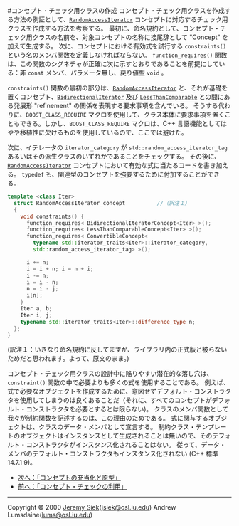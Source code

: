 #コンセプト・チェック用クラスの作成
コンセプト・チェック用クラスを作成する方法の例証として、[`RandomAccessIterator`](http://www.sgi.com/tech/stl/RandomAccessIterator.html) コンセプトに対応するチェック用クラスを作成する方法を考察する。 最初に、命名規約として、コンセプト・チェック用クラスの名前を、対象コンセプトの名称に接尾辞として "Concept" を加えて生成する。 次に、コンセプトにおける有効式を試行する `constraints()` という名のメンバ関数を定義しなければならない。 `function_requires()` 関数は、この関数のシグネチャが正確に次に示すとおりであることを前提にしている：非 `const` メンバ、パラメータ無し、戻り値型 `void` 。

`constraints()` 関数の最初の部分は、[`RandomAccessIterator`](http://www.sgi.com/tech/stl/RandomAccessIterator.html) と、それが基礎を置くコンセプト、[`BidirectionalIterator`](http://www.sgi.com/tech/stl/BidirectionalIterator.html) 及び [`LessThanComparable`](http://www.sgi.com/tech/stl/LessThanComparable.html) との間にある発展形 "refinement" の関係を表現する要求事項を含んでいる。 そうする代わりに、`BOOST_CLASS_REQUIRE` マクロを使用して、クラス本体に要求事項を置くこともできる。しかし、`BOOST_CLASS_REQUIRE` マクロは、C++ 言語機能としてはやや移植性に欠けるものを使用しているので、ここでは避けた。

次に、イテレータの `iterator_category` が `std::random_access_iterator_tag` あるいはその派生クラスのいずれかであることをチェックする。 その後に、[`RandomAccessIterator`](http://www.sgi.com/tech/stl/RandomAccessIterator.html) コンセプトにおいて有効な式に当たるコードを書き加える。 `typedef` も、関連型のコンセプトを強要するために付加することができる。

```cpp
template <class Iter>
  struct RandomAccessIterator_concept          //（訳注１）
  {
    void constraints() {
      function_requires< BidirectionalIteratorConcept<Iter> >();
      function_requires< LessThanComparableConcept<Iter> >();
      function_requires< ConvertibleConcept<
        typename std::iterator_traits<Iter>::iterator_category,
        std::random_access_iterator_tag> >();

      i += n;
      i = i + n; i = n + i;
      i -= n;
      i = i - n;
      n = i - j;
      i[n];
    }
    Iter a, b;
    Iter i, j;
    typename std::iterator_traits<Iter>::difference_type n;
  };
}
```

(訳注１：いきなり命名規約に反してますが、ライブラリ内の正式版と被らないためだと思われます。よって、原文のまま。)

コンセプト・チェック用クラスの設計中に陥りやすい潜在的な落し穴は、`constraint()` 関数の中で必要よりも多くの式を使用することである。 例えば、式で必要なオブジェクトを作成するために、意図せずデフォルト・コンストラクタを使用してしまうのは良くあることだ（それに、すべてのコンセプトがデフォルト・コンストラクタを必要とするとは限らない)。 クラスのメンバ関数として我々が制約関数を記述するのは、この理由のためである。 式に関与するオブジェクトは、クラスのデータ・メンバとして宣言する。 制約クラス・テンプレートのオブジェクトはインスタンスとして生成されることは無いので、そのデフォルト・コンストラクタがインスタンス化されることはない。 従って、データ・メンバのデフォルト・コンストラクタもインスタンス化されない (C++ 標準 14.7.1 9)。


- [次へ：「コンセプトの充当化と原型」](./concept_covering.md)
- [前へ：「コンセプト・チェックの利用」](./using_concept_check.md)

***
Copyright © 2000 [Jeremy Siek](http://www.boost.org/doc/libs/1_31_0/people/jeremy_siek.htm)(<jsiek@osl.iu.edu>) Andrew Lumsdaine(<lums@osl.iu.edu>)

